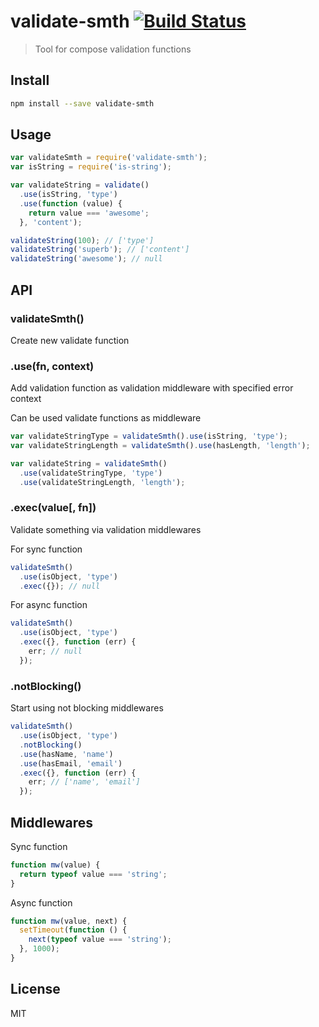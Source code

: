 # validate-smth [![Build Status][travis-image]][travis-url]

  > Tool for compose validation functions

## Install

```sh
npm install --save validate-smth
```

## Usage

```js
var validateSmth = require('validate-smth');
var isString = require('is-string');

var validateString = validate()
  .use(isString, 'type')
  .use(function (value) {
    return value === 'awesome';
  }, 'content');

validateString(100); // ['type']
validateString('superb'); // ['content']
validateString('awesome'); // null
```

## API

### validateSmth()

  Create new validate function

### .use(fn, context)

  Add validation function as validation middleware with specified error context

  Can be used validate functions as middleware

```js
var validateStringType = validateSmth().use(isString, 'type');
var validateStringLength = validateSmth().use(hasLength, 'length');

var validateString = validateSmth()
  .use(validateStringType, 'type')
  .use(validateStringLength, 'length');
```

### .exec(value[, fn])

  Validate something via validation middlewares

  For sync function

```js
validateSmth()
  .use(isObject, 'type')
  .exec({}); // null
```

  For async function

```js
validateSmth()
  .use(isObject, 'type')
  .exec({}, function (err) {
    err; // null
  });
```

### .notBlocking()

  Start using not blocking middlewares

```js
validateSmth()
  .use(isObject, 'type')
  .notBlocking()
  .use(hasName, 'name')
  .use(hasEmail, 'email')
  .exec({}, function (err) {
    err; // ['name', 'email']
  });
```

## Middlewares

  Sync function

```js
function mw(value) {
  return typeof value === 'string';
}
```

  Async function

```js
function mw(value, next) {
  setTimeout(function () {
    next(typeof value === 'string');
  }, 1000);
}
```

## License

  MIT

[travis-url]: https://travis-ci.org/andrepolischuk/validate-smth
[travis-image]: https://travis-ci.org/andrepolischuk/validate-smth.svg?branch=master
